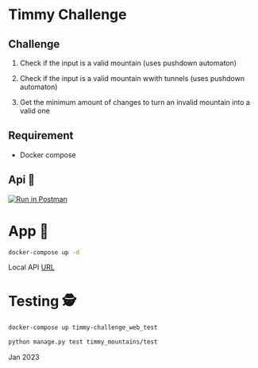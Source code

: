 # Timmy Challenge

## Challenge

1. Check if the input is a valid mountain (uses pushdown automaton)

2. Check if the input is a valid mountain wwith tunnels (uses pushdown automaton)

3. Get the minimum amount of changes to turn an invalid mountain into a valid one

## Requirement
- Docker compose

## Api  🚀
 [![Run in Postman](https://run.pstmn.io/button.svg)](https://documenter.getpostman.com/view/25152348/2s8ZDa1gaq)

# App 🏁
```bash
docker-compose up -d
```
Local API [URL](http://localhost:8000/timmy_challenge/timmy_mountains/)

# Testing 🕵️‍
```bash
docker-compose up timmy-challenge_web_test
```
```bash
python manage.py test timmy_mountains/test
```
Jan 2023
